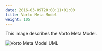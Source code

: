 ```yaml
---
date: 2016-03-09T20:08:11+01:00
title: Vorto Meta Model
weight: 105
---
```


This image describes the Vorto Meta Model.
<!--more-->

![Vorto Meta Model UML](/images/documentation/Vorto_MetaModel.jpeg)